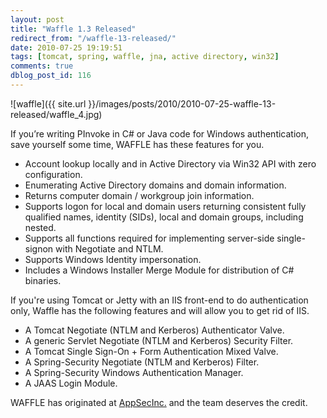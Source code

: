 ```yaml
---
layout: post
title: "Waffle 1.3 Released"
redirect_from: "/waffle-13-released/"
date: 2010-07-25 19:19:51
tags: [tomcat, spring, waffle, jna, active directory, win32]
comments: true
dblog_post_id: 116
---
```


![waffle]({{ site.url }}/images/posts/2010/2010-07-25-waffle-13-released/waffle_4.jpg)

If you’re writing PInvoke in C# or Java code for Windows authentication, save yourself some time, WAFFLE has these features for you.

- Account lookup locally and in Active Directory via Win32 API with zero configuration.
- Enumerating Active Directory domains and domain information.
- Returns computer domain / workgroup join information.
- Supports logon for local and domain users returning consistent fully qualified names, identity (SIDs), local and domain groups, including nested.
- Supports all functions required for implementing server-side single-signon with Negotiate and NTLM.
- Supports Windows Identity impersonation.
- Includes a Windows Installer Merge Module for distribution of C# binaries.

If you're using Tomcat or Jetty with an IIS front-end to do authentication only, Waffle has the following features and will allow you to get rid of IIS.

- A Tomcat Negotiate (NTLM and Kerberos) Authenticator Valve.
- A generic Servlet Negotiate (NTLM and Kerberos) Security Filter.
- A Tomcat Single Sign-On + Form Authentication Mixed Valve.
- A Spring-Security Negotiate (NTLM and Kerberos) Filter.
- A Spring-Security Windows Authentication Manager.
- A JAAS Login Module.

WAFFLE has originated at [AppSecInc.](http://www.appsecinc.com) and the team deserves the credit.
